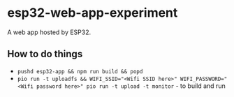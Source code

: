 # esp32-web-app-experiment

A web app hosted by ESP32.

## How to do things

* `pushd esp32-app && npm run build && popd`
* `pio run -t uploadfs && WIFI_SSID="<Wifi SSID here>" WIFI_PASSWORD="<Wifi password here>" pio run -t upload -t monitor` - to build and run
